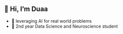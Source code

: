 ##  👋 Hi, I’m Duaa 
- 👀  leveraging AI for real world problems 
- 🧠  2nd year Data Science and Neuroscience student 
  

